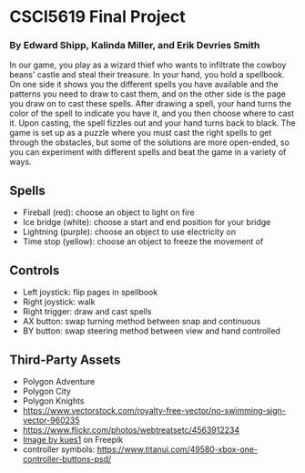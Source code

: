 # CSCI5619 Final Project
### By Edward Shipp, Kalinda Miller, and Erik Devries Smith
In our game, you play as a wizard thief who wants to infiltrate the cowboy beans' castle and steal their treasure. In your hand, you hold a spellbook. On one side it shows you the different spells you have available and the patterns you need to draw to cast them, and on the other side is the page you draw on to cast these spells. After drawing a spell, your hand turns the color of the spell to indicate you have it, and you then choose where to cast it. Upon casting, the spell fizzles out and your hand turns back to black. The game is set up as a puzzle where you must cast the right spells to get through the obstacles, but some of the solutions are more open-ended, so you can experiment with different spells and beat the game in a variety of ways. 

## Spells
- Fireball (red): choose an object to light on fire
- Ice bridge (white): choose a start and end position for your bridge
- Lightning (purple): choose an object to use electricity on
- Time stop (yellow): choose an object to freeze the movement of

## Controls
- Left joystick: flip pages in spellbook
- Right joystick: walk
- Right trigger: draw and cast spells
- AX button: swap turning method between snap and continuous
- BY button: swap steering method between view and hand controlled

## Third-Party Assets
- Polygon Adventure
- Polygon City
- Polygon Knights
- https://www.vectorstock.com/royalty-free-vector/no-swimming-sign-vector-960235
- https://www.flickr.com/photos/webtreatsetc/4563912234
- <a href="https://www.freepik.com/free-photo/grunge-wall-texture_1034776.htm#query=floor%20texture&position=24&from_view=keyword&track=ais&uuid=fb620f26-54df-45f1-af6c-1201948f3528">Image by kues1</a> on Freepik
- controller symbols: https://www.titanui.com/49580-xbox-one-controller-buttons-psd/

